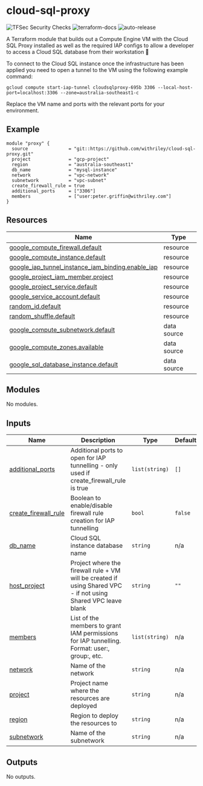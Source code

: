 # cloud-sql-proxy

![TFSec Security Checks](https://github.com/withriley/template-terraform-module/actions/workflows/main.yml/badge.svg)
![terraform-docs](https://github.com/withriley/template-terraform-module/actions/workflows/terraform-docs.yml/badge.svg)
![auto-release](https://github.com/withriley/template-terraform-module/actions/workflows/release.yml/badge.svg)

A Terraform module that builds out a Compute Engine VM with the Cloud SQL Proxy installed as well as the required IAP configs to allow a developer to access a Cloud SQL database from their workstation :robot:

To connect to the Cloud SQL instance once the infrastructure has been applied you need to open a tunnel to the VM using the following example command:

`gcloud compute start-iap-tunnel cloudsqlproxy-695b 3306 --local-host-port=localhost:3306 --zone=australia-southeast1-c`

Replace the VM name and ports with the relevant ports for your environment.

<!-- BEGIN_TF_DOCS -->


## Example

```hcl
module "proxy" {
  source               = "git::https://github.com/withriley/cloud-sql-proxy.git"
  project              = "gcp-project"
  region               = "australia-southeast1"
  db_name              = "mysql-instance"
  network              = "vpc-network"
  subnetwork           = "vpc-subnet"
  create_firewall_rule = true
  additional_ports     = ["3306"]
  members              = ["user:peter.griffin@withriley.com"]
}
```

## Resources

| Name | Type |
|------|------|
| [google_compute_firewall.default](https://registry.terraform.io/providers/hashicorp/google/latest/docs/resources/compute_firewall) | resource |
| [google_compute_instance.default](https://registry.terraform.io/providers/hashicorp/google/latest/docs/resources/compute_instance) | resource |
| [google_iap_tunnel_instance_iam_binding.enable_iap](https://registry.terraform.io/providers/hashicorp/google/latest/docs/resources/iap_tunnel_instance_iam_binding) | resource |
| [google_project_iam_member.project](https://registry.terraform.io/providers/hashicorp/google/latest/docs/resources/project_iam_member) | resource |
| [google_project_service.default](https://registry.terraform.io/providers/hashicorp/google/latest/docs/resources/project_service) | resource |
| [google_service_account.default](https://registry.terraform.io/providers/hashicorp/google/latest/docs/resources/service_account) | resource |
| [random_id.default](https://registry.terraform.io/providers/hashicorp/random/latest/docs/resources/id) | resource |
| [random_shuffle.default](https://registry.terraform.io/providers/hashicorp/random/latest/docs/resources/shuffle) | resource |
| [google_compute_subnetwork.default](https://registry.terraform.io/providers/hashicorp/google/latest/docs/data-sources/compute_subnetwork) | data source |
| [google_compute_zones.available](https://registry.terraform.io/providers/hashicorp/google/latest/docs/data-sources/compute_zones) | data source |
| [google_sql_database_instance.default](https://registry.terraform.io/providers/hashicorp/google/latest/docs/data-sources/sql_database_instance) | data source |

## Modules

No modules.

## Inputs

| Name | Description | Type | Default | Required |
|------|-------------|------|---------|:--------:|
| <a name="input_additional_ports"></a> [additional\_ports](#input\_additional\_ports) | Additional ports to open for IAP tunnelling - only used if create\_firewall\_rule is true | `list(string)` | `[]` | no |
| <a name="input_create_firewall_rule"></a> [create\_firewall\_rule](#input\_create\_firewall\_rule) | Boolean to enable/disable firewall rule creation for IAP tunnelling | `bool` | `false` | no |
| <a name="input_db_name"></a> [db\_name](#input\_db\_name) | Cloud SQL instance database name | `string` | n/a | yes |
| <a name="input_host_project"></a> [host\_project](#input\_host\_project) | Project where the firewall rule + VM will be created if using Shared VPC - if not using Shared VPC leave blank | `string` | `""` | no |
| <a name="input_members"></a> [members](#input\_members) | List of the members to grant IAM permissions for IAP tunnelling. Format: user:<email>, group:<email>, etc. | `list(string)` | n/a | yes |
| <a name="input_network"></a> [network](#input\_network) | Name of the network | `string` | n/a | yes |
| <a name="input_project"></a> [project](#input\_project) | Project name where the resources are deployed | `string` | n/a | yes |
| <a name="input_region"></a> [region](#input\_region) | Region to deploy the resources to | `string` | n/a | yes |
| <a name="input_subnetwork"></a> [subnetwork](#input\_subnetwork) | Name of the subnetwork | `string` | n/a | yes |

## Outputs

No outputs.
<!-- END_TF_DOCS -->
